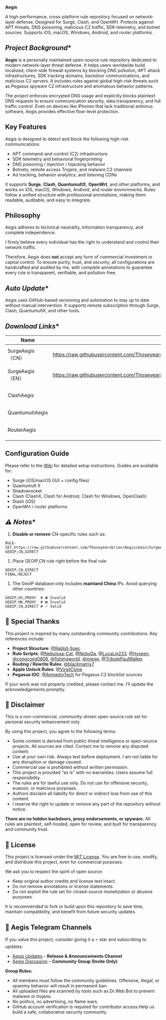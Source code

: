 **Aegis**



A high-performance, cross-platform rule repository focused on network-layer defense. Designed for Surge, Clash, and OpenWrt. Protects against APT threats, DNS poisoning, malicious C2 traffic, SDK telemetry, and botnet sources. Supports iOS, macOS, Windows, Android, and router platforms.

## *Project Background**

**Aegis** is a personally maintained open-source rule repository dedicated to modern network-layer threat defense. It helps users worldwide build localized, client-side firewall systems by blocking DNS pollution, APT attack infrastructures, SDK tracking domains, backdoor communications, and malicious C2 servers. It includes rules against global high-risk threats such as Pegasus spyware C2 infrastructure and anomalous behavior patterns.

The project enforces encrypted DNS usage and explicitly blocks plaintext DNS requests to ensure communication security, data transparency, and full traffic control. Even on devices like iPhones that lack traditional antivirus software, Aegis provides effective flow-level protection.

## **Key Features**

Aegis is designed to detect and block the following high-risk communications:

- APT command-and-control (C2) infrastructure
- SDK telemetry and behavioral fingerprinting
- DNS poisoning / injection / hijacking behavior
- Botnets, remote access Trojans, and malware C2 channels
- Ad tracking, behavior analytics, and listening CDNs

It supports **Surge**, **Clash**, **QuantumultX**, **OpenWrt**, and other platforms, and works on iOS, macOS, Windows, Android, and router environments. Rules follow a unified structure with professional annotations, making them readable, auditable, and easy to integrate.

## **Philosophy**

Aegis adheres to technical neutrality, information transparency, and complete independence.

I firmly believe every individual has the right to understand and control their network traffic.

Therefore, Aegis does **not** accept any form of commercial investment or capital control. To ensure purity, trust, and security, all configurations are handcrafted and audited by me, with complete annotations to guarantee every rule is transparent, verifiable, and pollution-free.

## *Auto Update**

Aegis uses GitHub-based versioning and automation to stay up to date without manual intervention. It supports remote subscription through Surge, Clash, QuantumultX, and other tools.

## *Download Links**

| **Name**         | **Link**                                                     | **Description**              | **Status** |
| ---------------- | ------------------------------------------------------------ | ---------------------------- | ---------- |
| SurgeAegis（CN） | https://raw.githubusercontent.com/Thoseyearsbrian/Aegis/main/SurgeAegis/config/Spec/SurgeAegis_CN.conf | Surge firewall configuration | Complete   |
| SurgeAegis（EN） | https://raw.githubusercontent.com/Thoseyearsbrian/Aegis/main/SurgeAegis/config/Spec/SurgeAegis_EN.conf | Surge firewall configuration | Complete   |
| ClashAegis       |  | Clash firewall configuration | Building   |
| QuantumultAegis  |  | QuantumultX firewall rules   | Building   |
| RouterAegis      |  | Router-based configuration   | Building   |

## **Configuration Guide**

Please refer to the [Wiki](https://github.com/Thoseyearsbrian/GeoIP2-CN/wiki/Surge) for detailed setup instructions. Guides are available for:

- Surge (iOS/macOS GUI + config files)
- Quantumult X
- Shadowrocket
- Clash (ClashX, Clash for Android, Clash for Windows, OpenClash)
- Stash (iOS)
- OpenWrt / router platforms

## *⚠️ Notes**

1. **Disable or remove** CN-specific rules such as:

```
RULE-SET,https://raw.githubusercontent.com/Thoseyearsbrian/Aegis/main/SurgeAegis/rules/China.list,DIRECT
GEOIP,CN,DIRECT
```

1. Place GEOIP,CN rule right before the final rule:

```
GEOIP,CN,DIRECT
FINAL,REJECT
```

1. The GeoIP database only includes **mainland China** IPs. Avoid querying other countries:



```
GEOIP,US,PROXY  # ❌ Invalid
GEOIP,HK,PROXY  # ❌ Invalid
GEOIP,CN,DIRECT # ✅ Valid
```

## **🌟 Special Thanks**

This project is inspired by many outstanding community contributions. Key references include:

- **Project Structure**: [@Rabbit-Spec](https://github.com/Rabbit-Spec)
- **Rule Scripts**: [@Nebulosa-Cat](https://github.com/Nebulosa-Cat), [@NobyDa](https://github.com/NobyDa), [@LucaLin233](https://github.com/LucaLin233), [@Hyseen](https://github.com/Hyseen), [@congcong0806](https://github.com/congcong0806), [@fishingworld](https://github.com/fishingworld), [@mieqq](https://github.com/mieqq), [@TributePaulWalker](https://github.com/TributePaulWalker)
- **Routing / Rewrite Rules**: [@blackmatrix7](https://github.com/blackmatrix7)
- **Apple Unlock Rules**: [@VirgilClyne](https://github.com/VirgilClyne)
- **Pegasus IOC**: [@AmnestyTech](https://github.com/AmnestyTech)  for Pegasus C2 blocklist sources

If your work was not properly credited, please contact me. I’ll update the acknowledgements promptly.

## **🔐 Disclaimer**

This is a non-commercial, community-driven open-source rule set for personal security enhancement only.

By using this project, you agree to the following terms:

- Some content is derived from public threat intelligence or open-source projects. All sources are cited. Contact me to remove any disputed content.
- Use at your own risk. Always test before deployment. I am not liable for any disruption or damage caused.
- Commercial use is prohibited without written permission.
- This project is provided “as is” with no warranties. Users assume full responsibility.
- The rules are for lawful use only. Do not use for offensive security, evasion, or malicious purposes.
- Authors disclaim all liability for direct or indirect loss from use of this content.
- I reserve the right to update or remove any part of the repository without notice.

**There are no hidden backdoors, proxy endorsements, or spyware.** All rules are plaintext, self-hosted, open for review, and built for transparency and community trust.

## **🏅 License**

This project is licensed under the [MIT License](https://github.com/EAlyce/conf/blob/main/LICENSE). You are free to use, modify, and distribute this project, even for commercial purposes.

We ask you to respect the spirit of open source:

- Keep original author credits and license text intact.
- Do not remove annotations or license statements.
- Do not exploit the rule set for closed-source monetization or abusive purposes.

It is recommended to fork or build upon this repository to save time, maintain compatibility, and benefit from future security updates.

## **📣 Aegis Telegram Channels**

If you value this project, consider giving it a ⭐️ star and subscribing to updates:

- [Aegis Updates](https://t.me/AegisUpdates) – **Release & Announcements Channel**
- [Aegis Discussion](https://t.me/+xxxxxxxxx) – **Community Group (Invite Only)**

**Group Rules:**

- All members must follow the community guidelines. Offensive, illegal, or spammy behavior will result in permanent ban.
- All uploaded files are scanned by tools such as Dr.Web Bot to prevent malware or trojans.
- No politics, no advertising, no flame wars.
- GitHub account verification is required for contributor access.Help us build a safe, collaborative security community. 